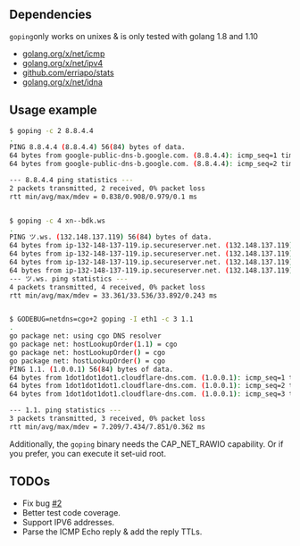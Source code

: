 ## Dependencies

`goping`only works on unixes & is only tested with golang 1.8 and 1.10

* [golang.org/x/net/icmp](https://godoc.org/golang.org/x/net/icmp)
* [golang.org/x/net/ipv4](https://godoc.org/golang.org/x/net/ipv4)
* [github.com/erriapo/stats](https://github.com/erriapo/stats)
* [golang.org/x/net/idna](https://godoc.org/golang.org/x/net/idna)

## Usage example

```bash
$ goping -c 2 8.8.4.4
.
PING 8.8.4.4 (8.8.4.4) 56(84) bytes of data.
64 bytes from google-public-dns-b.google.com. (8.8.4.4): icmp_seq=1 time=838.022µs
64 bytes from google-public-dns-b.google.com. (8.8.4.4): icmp_seq=2 time=978.804µs

--- 8.8.4.4 ping statistics ---
2 packets transmitted, 2 received, 0% packet loss
rtt min/avg/max/mdev = 0.838/0.908/0.979/0.1 ms


$ goping -c 4 xn--bdk.ws
.                                                                                              
PING ツ.ws. (132.148.137.119) 56(84) bytes of data.                                            
64 bytes from ip-132-148-137-119.ip.secureserver.net. (132.148.137.119): icmp_seq=1 time=33.892283ms
64 bytes from ip-132-148-137-119.ip.secureserver.net. (132.148.137.119): icmp_seq=2 time=33.402274ms
64 bytes from ip-132-148-137-119.ip.secureserver.net. (132.148.137.119): icmp_seq=3 time=33.361368ms
64 bytes from ip-132-148-137-119.ip.secureserver.net. (132.148.137.119): icmp_seq=4 time=33.486581ms                                                                                          
--- ツ.ws. ping statistics ---
4 packets transmitted, 4 received, 0% packet loss
rtt min/avg/max/mdev = 33.361/33.536/33.892/0.243 ms


$ GODEBUG=netdns=cgo+2 goping -I eth1 -c 3 1.1
.
go package net: using cgo DNS resolver
go package net: hostLookupOrder(1.1) = cgo
go package net: hostLookupOrder() = cgo
go package net: hostLookupOrder() = cgo
PING 1.1. (1.0.0.1) 56(84) bytes of data.
64 bytes from 1dot1dot1dot1.cloudflare-dns.com. (1.0.0.1): icmp_seq=1 time=7.85096ms
64 bytes from 1dot1dot1dot1.cloudflare-dns.com. (1.0.0.1): icmp_seq=2 time=7.240956ms
64 bytes from 1dot1dot1dot1.cloudflare-dns.com. (1.0.0.1): icmp_seq=3 time=7.208994ms

--- 1.1. ping statistics ---
3 packets transmitted, 3 received, 0% packet loss
rtt min/avg/max/mdev = 7.209/7.434/7.851/0.362 ms
```

Additionally, the `goping` binary needs the CAP_NET_RAWIO capability. 
Or if you prefer, you can execute it set-uid root.

## TODOs

* Fix bug [#2](../../issues/2)
* Better test code coverage.
* Support IPV6 addresses.
* Parse the ICMP Echo reply & add the reply TTLs.
